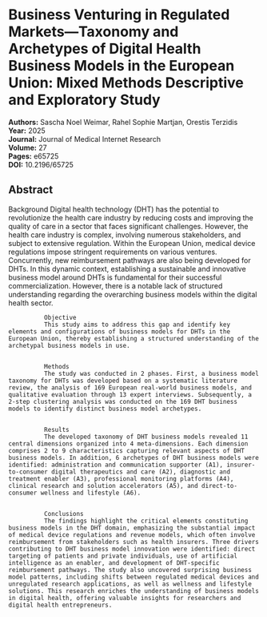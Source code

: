 # Business Venturing in Regulated Markets—Taxonomy and Archetypes of Digital Health Business Models in the European Union: Mixed Methods Descriptive and Exploratory Study

**Authors:** Sascha Noel Weimar, Rahel Sophie Martjan, Orestis Terzidis  
**Year:** 2025  
**Journal:** Journal of Medical Internet Research  
**Volume:** 27  
**Pages:** e65725  
**DOI:** 10.2196/65725  

## Abstract
Background
              Digital health technology (DHT) has the potential to revolutionize the health care industry by reducing costs and improving the quality of care in a sector that faces significant challenges. However, the health care industry is complex, involving numerous stakeholders, and subject to extensive regulation. Within the European Union, medical device regulations impose stringent requirements on various ventures. Concurrently, new reimbursement pathways are also being developed for DHTs. In this dynamic context, establishing a sustainable and innovative business model around DHTs is fundamental for their successful commercialization. However, there is a notable lack of structured understanding regarding the overarching business models within the digital health sector.
            
            
              Objective
              This study aims to address this gap and identify key elements and configurations of business models for DHTs in the European Union, thereby establishing a structured understanding of the archetypal business models in use.
            
            
              Methods
              The study was conducted in 2 phases. First, a business model taxonomy for DHTs was developed based on a systematic literature review, the analysis of 169 European real-world business models, and qualitative evaluation through 13 expert interviews. Subsequently, a 2-step clustering analysis was conducted on the 169 DHT business models to identify distinct business model archetypes.
            
            
              Results
              The developed taxonomy of DHT business models revealed 11 central dimensions organized into 4 meta-dimensions. Each dimension comprises 2 to 9 characteristics capturing relevant aspects of DHT business models. In addition, 6 archetypes of DHT business models were identified: administration and communication supporter (A1), insurer-to-consumer digital therapeutics and care (A2), diagnostic and treatment enabler (A3), professional monitoring platforms (A4), clinical research and solution accelerators (A5), and direct-to-consumer wellness and lifestyle (A6).
            
            
              Conclusions
              The findings highlight the critical elements constituting business models in the DHT domain, emphasizing the substantial impact of medical device regulations and revenue models, which often involve reimbursement from stakeholders such as health insurers. Three drivers contributing to DHT business model innovation were identified: direct targeting of patients and private individuals, use of artificial intelligence as an enabler, and development of DHT-specific reimbursement pathways. The study also uncovered surprising business model patterns, including shifts between regulated medical devices and unregulated research applications, as well as wellness and lifestyle solutions. This research enriches the understanding of business models in digital health, offering valuable insights for researchers and digital health entrepreneurs.

